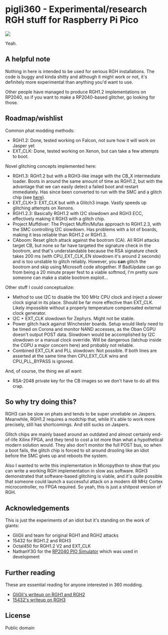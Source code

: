 # pigli360 - Experimental/research RGH stuff for Raspberry Pi Pico

![](worldsgreatestmoder.jpg)

Yeah.

## A helpful note

Nothing in here is intended to be used for serious RGH installations.
The code is buggy and kinda shitty and although it might work or not, it's definitely
more experimental than anything you'd want to use.

Other people have managed to produce RGH1.2 implementations on RP2040, so if you want
to make a RP2040-based glitcher, go looking for those.

## Roadmap/wishlist

Common phat modding methods:
- RGH1.2: Done, tested working on Falcon, not sure how it will work on Jasper yet
- EXT_CLK: Done, tested working on Xenon, but can take a few attempts to boot.

Novel glitching concepts implemented here:
- RGH1.3: RGH1.2 but with a RGH3-like image with the CB_X intermediate loader. Boots in around the same amount
  of time as RGH1.2, but with the advantage that we can easily detect a failed boot and restart immediately.
  Has since been converted to run with the SMC and a glitch chip (see [here](https://github.com/wurthless-elektroniks/RGH1.3)).
- EXT_CLK+3: EXT_CLK but with a Glitch3 image. Vastly speeds up glitching attempts on Xenons.
- RGH1.2.3: Basically RGH1.2 with I2C slowdown and RGH3 ECC, effectively making it RGH3 with a glitch chip.
- Project Muffdiver: The Project Muffin/Mufas approach to RGH1.2.3, with the SMC controlling I2C slowdown. Has
  problems with a lot of boards, making it less reliable than RGH1.2 or RGH1.3.
- CAboom: Reset glitch attack against the bootrom (CA). All RGH attacks target CB, but none so far have
  targeted the signature check in the bootrom, and that's understandable because the RSA signature check
  takes 200 ms (with CPU_EXT_CLK_EN slowdown it's around 2 seconds) and is too unstable to glitch reliably. However,
  you **can** glitch the bootrom and skip using Microsoft code altogether. If BadUpdate can go from being
  a 20 minute prayer fest to a viable softmod, I'm pretty sure someone can make a stable bootrom exploit...

Other stuff I could conceptualize:
- Method to use I2C to disable the 100 MHz CPU clock and inject a slower clock signal in its place.
  Should be far more effective than EXT_CLK. Likely impossible without a properly temperature compensated
  external clock generator.
- I2C + EXT_CLK slowdown for Zephyrs. Might not be stable.
- Power glitch hack against Winchester boards. Setup would likely need to be timed on Corona and
  monitor NAND accesses, as the Oban CGPU doesn't output POST data. Slowdown would be accomplished
  by I2C slowdown or a manual clock override. Will be dangerous (latchup inside the CGPU a major
  concern here) and probably not reliable.
- Combined EXT_CLK and PLL slowdown: Not possible. If both lines are asserted at the same time then
  CPU_EXT_CLK wins and CPU_PLL_BYPASS is ignored.

And, of course, the thing we all want:
- RSA-2048 private key for the CB images so we don't have to do all this crap.

## So why try doing this?

RGH3 can be slow on phats and tends to be super unreliable on Jaspers. Meanwhile,
RGH1.2 requires a modchip that, while it's able to work more precisely, still has
shortcomings. And still sucks on Jaspers.

Glitch chips are mainly based around an outdated and almost certainly end-of-life Xilinx
FPGA, and they tend to cost a lot more than what a hypothetical modern solution would.
They also don't monitor the full POST bus, so when a boot fails, the glitch chip is forced
to sit around drooling like an idiot before the SMC gives up and reboots the system.

Also I wanted to write this implementation in Micropython to show that you can write a working
RGH implementation in slow ass software. RGH3 demonstrated that software-based glitching is
viable, and it's quite possible that someone could launch a successful attack on a modern 48 MHz
Cortex microcontroller, no FPGA required. So yeah, this is just a shitpost version of RGH.

## Acknowledgements

This is just the experiments of an idiot but it's standing on the work of giants:

- GliGli and team for original RGH1 and RGH2 attacks
- 15432 for RGH1.2 and RGH3
- Octal450 for RGH1.2 V2 and EXT_CLK
- NathanY3G for the [RP2040 PIO Simulator](https://github.com/NathanY3G/rp2040-pio-emulator) which was used in development

## Further reading

These are essential reading for anyone interested in 360 modding.

- [GliGli's writeup on RGH1 and RGH2](https://free60.org/Hacks/Reset_Glitch_Hack/)
- [15432's writeup on RGH3](https://swarm.ptsecurity.com/xbox-360-security-in-details-the-long-way-to-rgh3/)

## License

Public domain